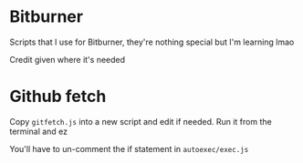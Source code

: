 # Bitburner
Scripts that I use for Bitburner, they're nothing special but I'm learning lmao

Credit given where it's needed

# Github fetch
Copy `gitfetch.js` into a new script and edit if needed. Run it from the terminal and ez

You'll have to un-comment the if statement in `autoexec/exec.js`
